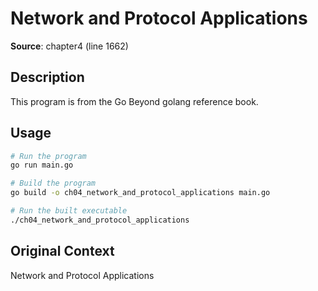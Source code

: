 # Network and Protocol Applications

**Source**: chapter4 (line 1662)

## Description

This program is from the Go Beyond golang reference book.

## Usage

```bash
# Run the program
go run main.go

# Build the program
go build -o ch04_network_and_protocol_applications main.go

# Run the built executable
./ch04_network_and_protocol_applications
```

## Original Context

Network and Protocol Applications
